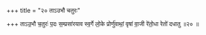 +++
title = "२० ताऽउभौ चतुरः"

+++
ताऽउ॒भौ च॒तुरः॑ प॒दः स॒म्प्रसा॑रयाव स्व॒र्गे लो॒के प्रोर्णु॑वाथां॒ वृषा॑ वा॒जी रे॑तो॒धा रेतो॑ दधातु ॥२० ॥